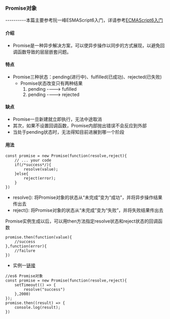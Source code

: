 ### Promise对象
----------本篇主要参考阮一峰ESMAScript6入门，详请参考[ECMAScript6入门](http://es6.ruanyifeng.com/#docs/promise)

#### 介绍
+ Promise是一种异步解决方案，可以使异步操作以同步的方式展现，以避免回调函数导致的层层嵌套问题。

#### 特点
+ Promise三种状态：pending(进行中)、fulfilled(已成功)、rejected(已失败)
    + Promise状态改变只有两种结果
        1. pending ---->  fufilled
        2. pending ---->  rejected

#### 缺点
+ Promise一旦新建就立即执行，无法中途取消
+ 其次，如果不设置回调函数，Promise内部抛出错误不会反应到外部
+ 当处于pending状态时，无法得知目前进展到哪一个阶段

#### 用法
```
const promise = new Promise(function(resolve,reject){
    // ... your code
    if(/*success*/){
        resolve(value);
    }else{
        reject(error);
    }
})
```

+ resolve(): 将Promise对象的状态从“未完成”变为“成功”，并将异步操作结果传出去
+ reject(): 将Promise对象的状态从“未完成”变为“失败”，并将失败结果传出去

Promise实例生成以后，可以用then方法指定resolve状态和reject状态的回调函数

```
promise.then(function(value){
    //success
},function(error){
    //failure
})
```

+ 实例一[链接](../html/promise.html)
```
//es6 Promise对象
const promise = new Promise(function(resolve,reject){
    setTimeout(() => {
        resolve("success")
    },2000)
});
promise.then((result) => {
    console.log(result);
})
```